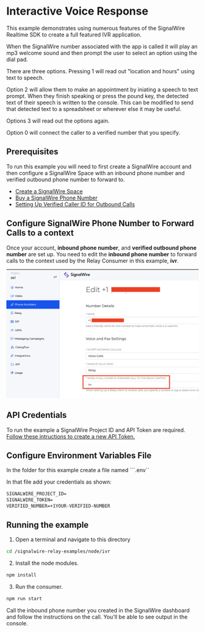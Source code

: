 # Interactive Voice Response

This example demonstrates using numerous features of the SignalWire Realtime SDK to create a full featured IVR application.

When the SignalWire number associated with the app is called it will play an mp3 welcome sound and then prompt the user to select an option using the dial pad.

There are three options. Pressing 1 will read out "location and hours" using text to speech. 

Option 2 will allow them to make an appointment by iniating a speech to text prompt. When they finish speaking or press the pound key, the detected text of their speech is written to the console. This can be modified to send that detected text to a spreadsheet or wherever else it may be useful.

Options 3 will read out the options again.

Option 0 will connect the caller to a verified number that you specify. 


## Prerequisites

To run this example you will need to first create a SignalWire account and then configure a SignalWire Space with an inbound phone number and verified outbound phone number to forward to. 

- [Create a SignalWire Space](https://developer.signalwire.com/apis/docs/signing-up-for-a-space)
- [Buy a SignalWire Phone Number](https://developer.signalwire.com/apis/docs/buying-a-phone-number)
- [Setting Up Verified Caller ID for Outbound Calls](https://developer.signalwire.com/apis/docs/caller-id#setting-up-verified-caller-id-for-outbound-calls)

## Configure SignalWire Phone Number to Forward Calls to a context

Once your account, **inbound phone number**, and **verified outbound phone number** are set up. You need to edit the **inbound phone number** to forward calls to the context used by the Relay Consumer in this example, **ivr**.

<img src="./imgs/context.png" width="600" >

## API Credentials

To run the example a SignalWire Project ID and API Token are required.
[Follow these intructions to create a new API Token.](https://docs.signalwire.com/topics/relay/#relay-documentation-security)

## Configure Environment Variables File

In the folder for this example create a file named ```.env``

In that file add your credentials as shown:
```
SIGNALWIRE_PROJECT_ID=
SIGNALWIRE_TOKEN=
VERIFIED_NUMBER=+1YOUR-VERIFIED-NUMBER
```

## Running the example

1. Open a terminal and navigate to this directory
```bash
cd /signalwire-relay-examples/node/ivr
```
2. Install the node modules.
```bash
npm install
```
3. Run the consumer.
```bash
npm run start
```

Call the inbound phone number you created in the SignalWire dashboard and follow the instructions on the call. 
You'll be able to see output in the console.